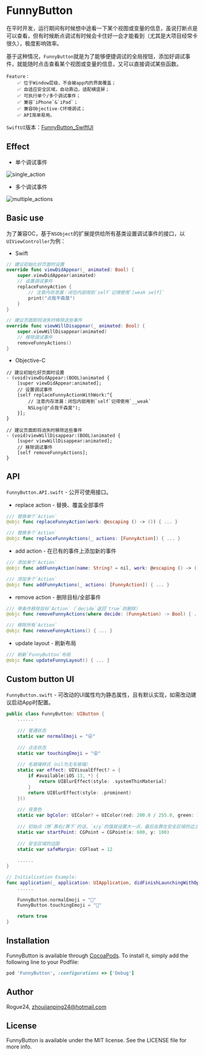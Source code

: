 # FunnyButton

在平时开发，运行期间有时候想中途看一下某个视图或变量的信息，虽说打断点是可以查看，但有时候断点调试有时候会卡住好一会才能看到（尤其是大项目经常卡很久），极度影响效率。

基于这种情况，`FunnyButton`就是为了能够便捷调试的全局按钮，添加好调试事件，就能随时点击查看某个视图或变量的信息，又可以直接调试某些函数。

    Feature：
        ✅ 位于Window层级，不会被app内的界面覆盖；
        ✅ 自适应安全区域，自动靠边，适配横竖屏；
        ✅ 可执行单个/多个调试事件；
        ✅ 兼容`iPhone`&`iPad`；
        ✅ 兼容Objective-C环境调试；
        ✅ API简单易用。

`SwiftUI`版本：[FunnyButton_SwiftUI](https://github.com/Rogue24/FunnyButton_SwiftUI)

## Effect
- 单个调试事件

![single_action](https://github.com/Rogue24/JPCover/raw/master/FunnyButton_SwiftUI/single_action.gif)

- 多个调试事件

![multiple_actions](https://github.com/Rogue24/JPCover/raw/master/FunnyButton_SwiftUI/multiple_actions.gif)

## Basic use

为了兼容OC，基于`NSObject`的扩展提供给所有基类设置调试事件的接口，以`UIViewController`为例：

- Swift
```swift
// 建议初始化好页面时设置
override func viewDidAppear(_ animated: Bool) {
    super.viewDidAppear(animated)
    // 设置调试事件
    replaceFunnyAction {
        // 注意内存泄漏：闭包内部用到`self`记得使用`[weak self]`
        print("点我干森莫")
    }
}

// 建议页面即将消失时移除这些事件
override func viewWillDisappear(_ animated: Bool) {
    super.viewWillDisappear(animated)
    // 移除调试事件
    removeFunnyActions()
}
```

- Objective-C
```objc
// 建议初始化好页面时设置
- (void)viewDidAppear:(BOOL)animated {
    [super viewDidAppear:animated];
    // 设置调试事件
    [self replaceFunnyActionWithWork:^{
        // 注意内存泄漏：闭包内部用到`self`记得使用`__weak`
        NSLog(@"点我干森莫");
    }];
}

// 建议页面即将消失时移除这些事件
- (void)viewWillDisappear:(BOOL)animated {
    [super viewWillDisappear:animated];
    // 移除调试事件
    [self removeFunnyActions];
}
```

## API

`FunnyButton.API.swift` - 公开可使用接口。

- replace action - 替换、覆盖全部事件
```swift
/// 替换单个`Action`
@objc func replaceFunnyAction(work: @escaping () -> ()) { ... }

/// 替换多个`Action`
@objc func replaceFunnyActions(_ actions: [FunnyAction]) { ... }
```

- add action - 在已有的事件上添加新的事件
```swift
/// 添加单个`Action`
@objc func addFunnyAction(name: String? = nil, work: @escaping () -> ()) { ... }

/// 添加多个`Action`
@objc func addFunnyActions(_ actions: [FunnyAction]) { ... }
```

- remove action - 删除目标/全部事件
```swift
/// 带条件移除目标`Action`（`decide`返回`true`则删除）
@objc func removeFunnyActions(where decide: (FunnyAction) -> Bool) { ... }

/// 移除所有`Action`
@objc func removeFunnyActions() { ... }
```
    
- update layout - 刷新布局
```swift
/// 刷新`FunnyButton`布局
@objc func updateFunnyLayout() { ... }
```

## Custom button UI 

`FunnyButton.swift` - 可改动的UI属性均为静态属性，且有默认实现，如需改动建议启动App时配置。

```swift
public class FunnyButton: UIButton {
    ......
    
    /// 普通状态
    static var normalEmoji = "😛"
    
    /// 点击状态
    static var touchingEmoji = "😝"
    
    /// 毛玻璃样式（nil为无毛玻璃）
    static var effect: UIVisualEffect? = {
        if #available(iOS 13, *) {
            return UIBlurEffect(style: .systemThinMaterial)
        }
        return UIBlurEffect(style: .prominent)
    }()
    
    /// 背景色
    static var bgColor: UIColor? = UIColor(red: 200.0 / 255.0, green: 100.0 / 255.0, blue: 100.0 / 255.0, alpha: 0.2)
    
    /// 初始点（想`靠右/靠下`的话，`x/y`的值就设置大一点，最后会靠在安全区域的边上）
    static var startPoint: CGPoint = CGPoint(x: 600, y: 100)
    
    /// 安全区域的边距
    static var safeMargin: CGFloat = 12
    
    ......
}

// Initialization Example:
func application(_ application: UIApplication, didFinishLaunchingWithOptions launchOptions: [UIApplication.LaunchOptionsKey: Any]?) -> Bool {
    ......
    
    FunnyButton.normalEmoji = "🦖"
    FunnyButton.touchingEmoji = "🐲"

    return true
}
```

## Installation

FunnyButton is available through [CocoaPods](https://cocoapods.org). To install
it, simply add the following line to your Podfile:

```ruby
pod 'FunnyButton', :configurations => ['Debug']
```

## Author

Rogue24, zhoujianping24@hotmail.com

## License

FunnyButton is available under the MIT license. See the LICENSE file for more info.
